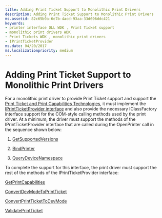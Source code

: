 ```yaml
---
title: Adding Print Ticket Support to Monolithic Print Drivers
description: Adding Print Ticket Support to Monolithic Print Drivers
ms.assetid: 82c65b9a-6e7b-4acd-93aa-33d696ddc421
keywords:
- printer interface DLL WDK , Print Ticket support
- monolithic print drivers WDK
- Print Tickets WDK , monolithic print drivers
- IPrintTicketProvider
ms.date: 04/20/2017
ms.localizationpriority: medium
---
```


# Adding Print Ticket Support to Monolithic Print Drivers


For a monolithic print driver to provide Print Ticket support and support the [Print Ticket and Print Capabilities Technologies](print-ticket-and-print-capabilities-technologies.md), it must implement the [IPrintTicketProvider interface](https://msdn.microsoft.com/library/windows/hardware/ff554375) and also provide the necessary IClassFactory interface support for the COM-style calling methods used by the print driver. At a minimum, the driver must support the methods of the IPrintTicketProvider interface that are called during the OpenPrinter call in the sequence shown below:

1.  [GetSupportedVersions](getsupportedversions.md)

2.  [BindPrinter](bindprinter.md)

3.  [QueryDeviceNamespace](querydevicenamespace.md)

To complete the support for this interface, the print driver must support the rest of the methods of the IPrintTicketProvider interface:

[GetPrintCapabilities](getprintcapabilities.md)

[ConvertDevModeToPrintTicket](convertdevmodetoprintticket2.md)

[ConvertPrintTicketToDevMode](convertprinttickettodevmode.md)

[ValidatePrintTicket](validateprintticket.md)

 

 




